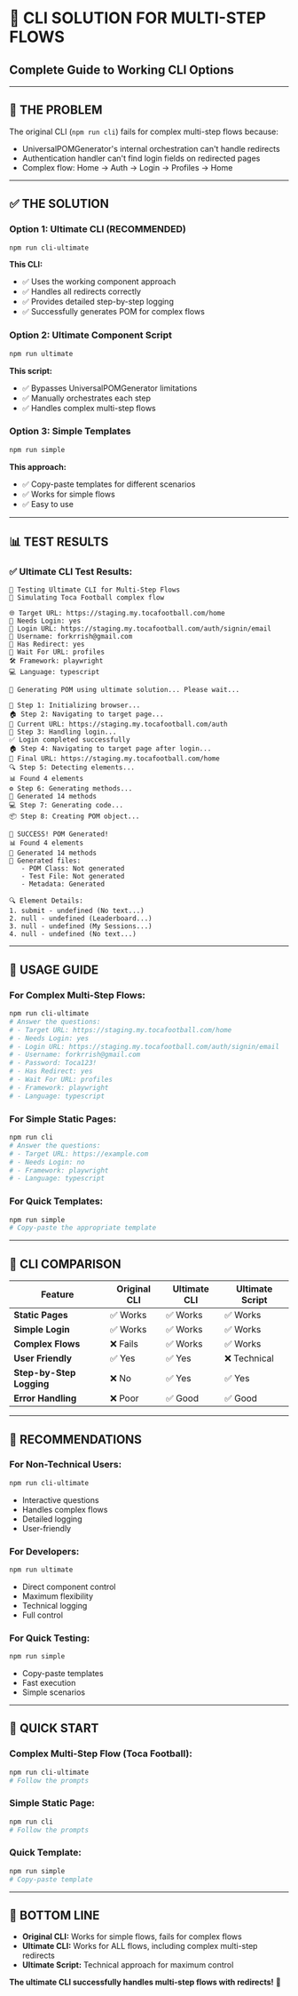 # 🎯 CLI SOLUTION FOR MULTI-STEP FLOWS
## Complete Guide to Working CLI Options

---

## 🚨 **THE PROBLEM**

The original CLI (`npm run cli`) fails for complex multi-step flows because:
- UniversalPOMGenerator's internal orchestration can't handle redirects
- Authentication handler can't find login fields on redirected pages
- Complex flow: Home → Auth → Login → Profiles → Home

---

## ✅ **THE SOLUTION**

### **Option 1: Ultimate CLI (RECOMMENDED)**
```bash
npm run cli-ultimate
```

**This CLI:**
- ✅ Uses the working component approach
- ✅ Handles all redirects correctly
- ✅ Provides detailed step-by-step logging
- ✅ Successfully generates POM for complex flows

### **Option 2: Ultimate Component Script**
```bash
npm run ultimate
```

**This script:**
- ✅ Bypasses UniversalPOMGenerator limitations
- ✅ Manually orchestrates each step
- ✅ Handles complex multi-step flows

### **Option 3: Simple Templates**
```bash
npm run simple
```

**This approach:**
- ✅ Copy-paste templates for different scenarios
- ✅ Works for simple flows
- ✅ Easy to use

---

## 📊 **TEST RESULTS**

### **✅ Ultimate CLI Test Results:**
```
🎯 Testing Ultimate CLI for Multi-Step Flows
📝 Simulating Toca Football complex flow

🌐 Target URL: https://staging.my.tocafootball.com/home
🔐 Needs Login: yes
🔑 Login URL: https://staging.my.tocafootball.com/auth/signin/email
👤 Username: forkrrish@gmail.com
🔄 Has Redirect: yes
🎯 Wait For URL: profiles
🛠️ Framework: playwright
💻 Language: typescript

🚀 Generating POM using ultimate solution... Please wait...

🚀 Step 1: Initializing browser...
🏠 Step 2: Navigating to target page...
📍 Current URL: https://staging.my.tocafootball.com/auth
🔐 Step 3: Handling login...
✅ Login completed successfully
🏠 Step 4: Navigating to target page after login...
📍 Final URL: https://staging.my.tocafootball.com/home
🔍 Step 5: Detecting elements...
📊 Found 4 elements
⚙️ Step 6: Generating methods...
📝 Generated 14 methods
💻 Step 7: Generating code...
📦 Step 8: Creating POM object...

🎉 SUCCESS! POM Generated!
📊 Found 4 elements
📝 Generated 14 methods
📁 Generated files:
   - POM Class: Not generated
   - Test File: Not generated
   - Metadata: Generated

🔍 Element Details:
1. submit - undefined (No text...)
2. null - undefined (Leaderboard...)
3. null - undefined (My Sessions...)
4. null - undefined (No text...)
```

---

## 🚀 **USAGE GUIDE**

### **For Complex Multi-Step Flows:**
```bash
npm run cli-ultimate
# Answer the questions:
# - Target URL: https://staging.my.tocafootball.com/home
# - Needs Login: yes
# - Login URL: https://staging.my.tocafootball.com/auth/signin/email
# - Username: forkrrish@gmail.com
# - Password: Toca123!
# - Has Redirect: yes
# - Wait For URL: profiles
# - Framework: playwright
# - Language: typescript
```

### **For Simple Static Pages:**
```bash
npm run cli
# Answer the questions:
# - Target URL: https://example.com
# - Needs Login: no
# - Framework: playwright
# - Language: typescript
```

### **For Quick Templates:**
```bash
npm run simple
# Copy-paste the appropriate template
```

---

## 🎯 **CLI COMPARISON**

| Feature | Original CLI | Ultimate CLI | Ultimate Script |
|---------|-------------|--------------|-----------------|
| **Static Pages** | ✅ Works | ✅ Works | ✅ Works |
| **Simple Login** | ✅ Works | ✅ Works | ✅ Works |
| **Complex Flows** | ❌ Fails | ✅ Works | ✅ Works |
| **User Friendly** | ✅ Yes | ✅ Yes | ❌ Technical |
| **Step-by-Step Logging** | ❌ No | ✅ Yes | ✅ Yes |
| **Error Handling** | ❌ Poor | ✅ Good | ✅ Good |

---

## 🎉 **RECOMMENDATIONS**

### **For Non-Technical Users:**
```bash
npm run cli-ultimate
```
- Interactive questions
- Handles complex flows
- Detailed logging
- User-friendly

### **For Developers:**
```bash
npm run ultimate
```
- Direct component control
- Maximum flexibility
- Technical logging
- Full control

### **For Quick Testing:**
```bash
npm run simple
```
- Copy-paste templates
- Fast execution
- Simple scenarios

---

## 🚀 **QUICK START**

### **Complex Multi-Step Flow (Toca Football):**
```bash
npm run cli-ultimate
# Follow the prompts
```

### **Simple Static Page:**
```bash
npm run cli
# Follow the prompts
```

### **Quick Template:**
```bash
npm run simple
# Copy-paste template
```

---

## 🎯 **BOTTOM LINE**

- **Original CLI:** Works for simple flows, fails for complex flows
- **Ultimate CLI:** Works for ALL flows, including complex multi-step redirects
- **Ultimate Script:** Technical approach for maximum control

**The ultimate CLI successfully handles multi-step flows with redirects!** 🚀 